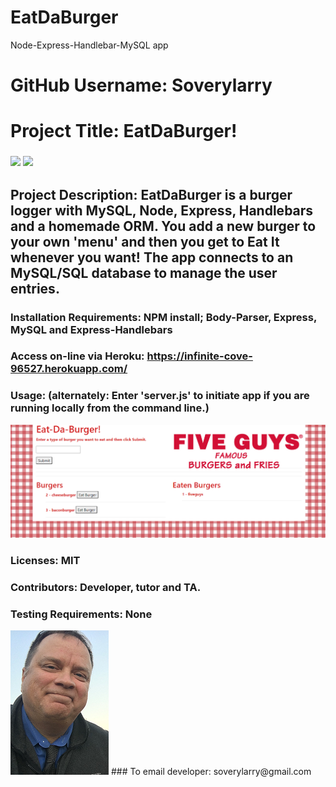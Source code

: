 # EatDaBurger
Node-Express-Handlebar-MySQL app


# GitHub Username:   Soverylarry

# Project Title:     EatDaBurger!
### <img src= "https://img.shields.io/github/languages/count/soverylarry/EmployeeTracker">  <img src="https://img.shields.io/github/license/soverylarry/EmployeeTracker">

## Project Description: EatDaBurger is a burger logger with MySQL, Node, Express, Handlebars and a homemade ORM. You add a new burger to your own 'menu' and then you get to Eat It whenever you want!  The app connects to an MySQL/SQL database to manage the user entries. 

### Installation Requirements: NPM install; Body-Parser, Express, MySQL and Express-Handlebars

### Access on-line via Heroku: https://infinite-cove-96527.herokuapp.com/

### Usage:   (alternately: Enter 'server.js' to initiate app if you are running locally from the command line.)

<img src="https://github.com/soverylarry/EatDaBurger/blob/master/public/assets/img/snapShotFiveGuys.PNG">

### Licenses: MIT
### Contributors:         Developer, tutor and TA.
### Testing Requirements: None
<img alt="D'oh!" src="https://github.com/soverylarry/EatDaBurger/blob/master/public/assets/img/LLBridgeReduced.png">
### To email developer: soverylarry@gmail.com
